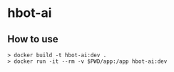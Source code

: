 # hbot-ai

## How to use
```
> docker build -t hbot-ai:dev .
> docker run -it --rm -v $PWD/app:/app hbot-ai:dev
```